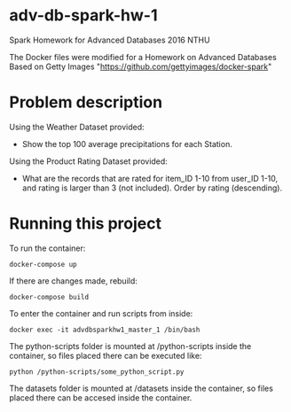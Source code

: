 # adv-db-spark-hw-1
Spark Homework for Advanced Databases 2016 NTHU

The Docker files were modified for a Homework on Advanced Databases 
Based on Getty Images "https://github.com/gettyimages/docker-spark"

# Problem description

Using the Weather Dataset provided:

 - Show the top 100 average precipitations for each Station.

Using the Product Rating Dataset provided:

- What are the records that are rated for item_ID 1-10 from user_ID 1-10, and rating is larger than 3 (not included). Order by rating (descending).


# Running this project
To run the container:
    
    docker-compose up
    
If there are changes made, rebuild:
    
    docker-compose build
    
To enter the container and run scripts from inside:

    docker exec -it advdbsparkhw1_master_1 /bin/bash

The python-scripts folder is mounted at /python-scripts inside the container, so files placed there can be executed like:

    python /python-scripts/some_python_script.py

The datasets folder is mounted at /datasets inside the container, so files placed there can be accesed inside the container.